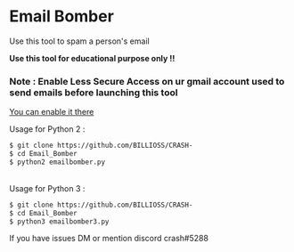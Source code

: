 # Email Bomber

Use this tool to spam a person's email

<b> Use this tool for educational purpose only !! </b>

<h3> Note : Enable Less Secure Access on ur gmail account used to send emails before launching this tool </h3>

[You can enable it there](https://myaccount.google.com/lesssecureapps)

Usage for Python 2 : 
```bash
$ git clone https://github.com/BILLIOSS/CRASH-
$ cd Email_Bomber
$ python2 emailbomber.py
```

</br>Usage for Python 3 : 
```bash
$ git clone https://github.com/BILLIOSS/CRASH-
$ cd Email_Bomber
$ python3 emailbomber3.py
```

If you have issues DM or mention discord crash#5288
